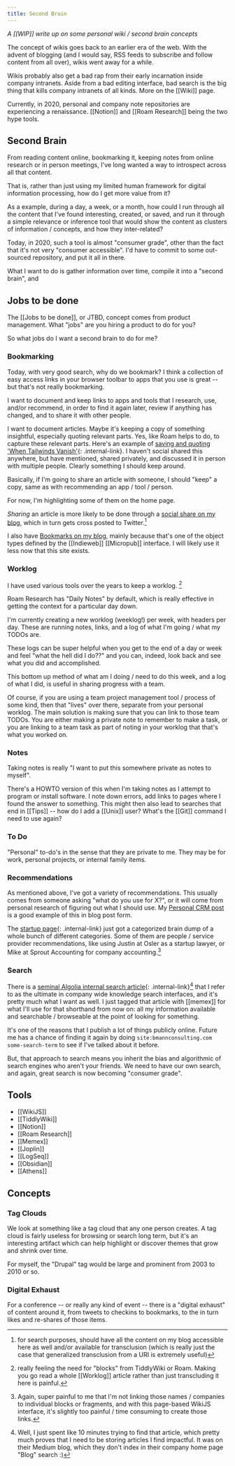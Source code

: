 ```yaml
---
title: Second Brain
---
```


_A [[WIP]] write up on some personal wiki / second brain concepts_

The concept of wikis goes back to an earlier era of the web. With the advent of blogging (and I would say, RSS feeds to subscribe and follow content from all over), wikis went away for a while.

Wikis probably also get a bad rap from their early incarnation inside company intranets. Aside from a bad editing interface, bad search is the big thing that kills company intranets of all kinds. More on the [[Wiki]] page.

Currently, in 2020, personal and company note repositories are experiencing a renaissance. [[Notion]] and [[Roam Research]] being the two hype tools.

## Second Brain

From reading content online, bookmarking it, keeping notes from online research or in person meetings, I've long wanted a way to introspect across all that content.

That is, rather than just using my limited human framework for digital information processing, how do I get more value from it?

As a example, during a day, a week, or a month, how could I run through all the content that I've found interesting, created, or saved, and run it through a simple relevance or inference tool that would show the content as clusters of information / concepts, and how they inter-related?

Today, in 2020, such a tool is almost "consumer grade", other than the fact that it's not very "consumer accessible". I'd have to commit to some out-sourced repository, and put it all in there.

What I want to do is gather information over time, compile it into a "second brain", and 

## Jobs to be done

The [[Jobs to be done]], or JTBD, concept comes from product management. What "jobs" are you hiring a product to do for you?

So what jobs do I want a second brain to do for me?

### Bookmarking

Today, with very good search, why do we bookmark? I think a collection of easy access links in your browser toolbar to apps that you use is great -- but that's not really bookmarking.

I want to document and keep links to apps and tools that I research, use, and/or recommend, in order to find it again later, review if anything has changed, and to share it with other people.

I want to document articles. Maybe it's keeping a copy of something insightful, especially quoting relevant parts. Yes, like Roam helps to do, to capture these relevant parts. Here's an example of [saving and quoting 'When Tailwinds Vanish'](/article/tailwinds-vanish){: .internal-link}. I haven't social shared this anywhere, but have mentioned, shared privately, and discussed it in person with multiple people. Clearly something I should keep around.

Basically, if I'm going to share an article with someone, I should "keep" a copy, same as with recommending an app / tool / person.

For now, I'm highlighting some of them on the home page.

_Sharing_ an article is more likely to be done through a [social share on my blog](https://blog.bmannconsulting.com/archives/social), which in turn gets cross posted to Twitter.[^1]

[^1]: for search purposes, should have all the content on my blog accessible here as well and/or available for transclusion (which is really just the case that generalized transclusion from a URI is extremely useful)

I also have [Bookmarks on my blog](https://blog.bmannconsulting.com/bookmarks), mainly because that's one of the object types defined by the [[Indieweb]] [[Micropub]] interface. I will likely use it less now that this site exists.

### Worklog

I have used various tools over the years to keep a worklog. [^worklog]

Roam Research has "Daily Notes" by default, which is really effective in getting the context for a particular day down.

I'm currently creating a new worklog (weeklog!) per week, with headers per day. These are running notes, links, and a log of what I'm going / what my TODOs are. 

These logs can be super helpful when you get to the end of a day or week and feel "what the hell did I do??" and you can, indeed, look back and see what you did and accomplished.

This bottom up method of what am I doing / need to do this week, and a log of what I did, is useful in sharing progress with a team.

Of course, if you are using a team project management tool / process of some kind, then that "lives" over there, separate from your personal worklog. The main solution is making sure that you can link to those team TODOs. You are either making a private note to remember to make a task, or you are linking to a team task as part of noting in your worklog that that's what you worked on.

[^worklog]: really feeling the need for "blocks" from TiddlyWiki or Roam. Making you go read a whole [[Worklog]] article rather than just transcluding it here is painful.

### Notes

Taking notes is really "I want to put this somewhere private as notes to myself". 

There's a HOWTO version of this when I'm taking notes as I attempt to program or install software. I note down errors, add links to pages where I found the answer to something. This might then also lead to searches that end in [[Tips]] -- how do I add a [[Unix]] user? What's the [[Git]] command I need to use again?

### To Do

"Personal" to-do's in the sense that they are private to me. They may be for work, personal projects, or internal family items.

### Recommendations

As mentioned above, I've got a variety of recommendations. This usually comes from someone asking "what do you use for X?", or it will come from personal research of figuring out what I should use. My [Personal CRM post](https://blog.bmannconsulting.com/personal-crm/) is a good example of this in blog post form.

The [startup page](/startup){: .internal-link} just got a categorized brain dump of a whole bunch of different categories. Some of them are people / service provider recommendations, like using Justin at Osler as a startup lawyer, or Mike at Sprout Accounting for company accounting.[^2]

[^2]: Again, super painful to me that I'm not linking those names / companies to individual blocks or fragments, and with this page-based WikiJS interface, it's slightly too painful / time consuming to create those links.

### Search

There is a [seminal Algolia internal search article](/algolia-electron-internal){: .internal-link}[^algolia] that I refer to as the ultimate in company wide knowledge search interfaces, and it's pretty much what I want as well. I just tagged that article with [[memex]] for what I'll use for that shorthand from now on: all my information available and searchable / browseable at the point of looking for something.

It's one of the reasons that I publish a lot of things publicly online. Future me has a chance of finding it again by doing `site:bmannconsulting.com some-search-term` to see if I've talked about it before.

But, that approach to search means you inherit the bias and algorithmic of search engines who aren't your friends. We need to have our own search, and again, great search is now becoming "consumer grade".

[^algolia]: Well, I just spent like 10 minutes trying to find that article, which pretty much proves that I need to be storing articles I find impactful. It was on their Medium blog, which they don't index in their company home page "Blog" search :)

## Tools

* [[WikiJS]]
* [[TiddlyWiki]]
* [[Notion]]
* [[Roam Research]]
* [[Memex]]
* [[Joplin]]
* [[LogSeq]]
* [[Obsidian]]
* [[Athens]]

## Concepts

### Tag Clouds

We look at something like a tag cloud that any one person creates. A tag cloud is fairly useless for browsing or search long term, but it's an interesting artifact which can help highlight or discover themes that grow and shrink over time.

For myself, the "Drupal" tag would be large and prominent from 2003 to 2010 or so.

### Digital Exhaust

For a conference -- or really any kind of event -- there is a "digital exhaust" of content around it, from tweets to checkins to bookmarks, to the in turn likes and re-shares of those items.